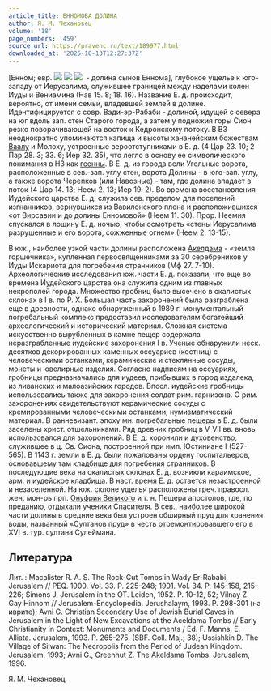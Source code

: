 ```yaml
---
article_title: ЕННОМОВА ДОЛИНА
author: Я. М. Чехановец
volume: '18'
page_numbers: '459'
source_url: https://pravenc.ru/text/189977.html
downloaded_at: '2025-10-13T12:27:37Z'
---
```


[Енном; евр. ![](<https://pravenc.ru/char/26062/gJ /image.png>) ![](<https://pravenc.ru/char/26062/ bx26nJ /image.png>) ![](<https://pravenc.ru/char/26062/ Hinnom/image.png>)  - долина сынов Еннома], глубокое ущелье к юго-западу от Иерусалима, служившее границей между наделами колен Иуды и Вениамина (Нав 15. 8; 18. 16). Название Е. д. происходит, вероятно, от имени семьи, владевшей землей в долине. Идентифицируется с совр. Вади-эр-Рабаби - долиной, идущей с севера на юг вдоль зап. стен Старого города, а затем у подножия горы Сион резко поворачивающей на восток к Кедронскому потоку. В ВЗ неоднократно упоминаются капища и высоты хананейским божествам [Ваалу](https://pravenc.ru/text/Ваал.html) и Молоху, устроенные вероотступниками в Е. д. (4 Цар 23. 10; 2 Пар 28. 3; 33. 6; Иер 32. 35), что легло в основу ее символического понимания в НЗ как [геенны](https://pravenc.ru/text/геенны.html). В Е. д. из города вели Угольные ворота, расположенные в сев.-зап. углу стен, ворота Долины - в юго-зап. углу, а также ворота Черепков (или Навозные) - там, где долина впадает в поток (4 Цар 14. 13; Неем 2. 13; Иер 19. 2). Во времена восстановления Иудейского царства Е. д. служила сев. пределом для поселений изгнанников, вернувшихся из Вавилонского плена и расположившихся «от Вирсавии и до долины Енномовой» (Неем 11. 30). Прор. Неемия спускался в лощину Е. д. ночью, чтобы осмотреть «стены Иерусалима разрушенные и его ворота, сожженные огнем» (Неем 2. 13-15).

В юж., наиболее узкой части долины расположена [Акелдама](https://pravenc.ru/text/Акелдама.html) - «земля горшечника», купленная первосвященниками за 30 серебреников у Иуды Искариота для погребения странников (Мф 27. 7-10). Археологические исследования юж. части Е. д. показали, что еще во времена Иудейского царства она служила одним из главных некрополей города. Множество гробниц было высечено в скалистых склонах в I в. по Р. Х. Большая часть захоронений была разграблена еще в древности, однако обнаруженный в 1989 г. монументальный погребальный комплекс предоставил исследователям богатейший археологический и исторический материал. Сложная система искусственно вырубленных в камне пещер содержала неразграбленные иудейские захоронения I в. Ученые обнаружили неск. десятков декорированных каменных оссуариев (костниц) с человеческими останками, керамические и стеклянные сосуды, монеты и ювелирные изделия. Согласно надписям на оссуариях, гробницы предназначались для иудеев, прибывших в город издалека, из ливанских и малоазийских городов. Впосл. иудейские гробницы использовались также для захоронения солдат рим. гарнизона. О рим. захоронениях свидетельствуют керамические сосуды с кремированными человеческими останками, нумизматический материал. В ранневизант. эпоху мн. погребальные пещеры в Е. д. были заселены христ. отшельниками. Ряд древних гробниц в V-VII вв. вновь использовался для захоронений. В Е. д. хоронили и духовенство, служившее в ц. Св. Сиона, построенной при имп. Юстиниане I (527-565). В 1143 г. земли в Е. д. были пожалованы ордену госпитальеров, основавшему там кладбище для погребения странников. В последующие века на скалистых склонах Е. д. возникли караимское, арм. и иудейское кладбища. В наст. время Е. д. остается незастроенной и незаселенной. На юж. склоне ущелья расположены греч. правосл. жен. мон-рь прп. [Онуфрия Великого](<https://pravenc.ru/text/Онуфрий Великий.html>) и т. н. Пещера апостолов, где, по преданию, отдыхали ученики Спасителя. В сев., наиболее широкой части долины в средние века был устроен обширный пруд для хранения воды, названный «Султанов пруд» в честь отремонтировавшего его в XVI в. тур. султана Сулеймана.

## Литература

Лит. : Macalister R. A. S. The Rock-Cut Tombs in Wady Er-Rababi, Jerusalem // PEQ. 1900. Vol. 33. P. 225-248; 1901. Vol. 34. P. 145-158, 215-226; Simons J. Jerusalem in the OT. Leiden, 1952. P. 10-12, 52; Vilnay Z. Gay Hinnom // Jerusalem-Encyclopedia. Jerushalaym, 1993. P. 298-301 (на иврите); Avni G. Christian Secondary Use of Jewish Burial Caves in Jerusalem in the Light of New Excavations at the Aceldama Tombs // Early Christianity in Context: Monuments and Documents / Ed. F. Manns, E. Alliata. Jerusalem, 1993. P. 265-275. (SBF. Coll. Maj.; 38); Ussishkin D. The Village of Silwan: The Necropolis from the Period of Judean Kingdom. Jerusalem, 1993; Avni G., Greenhut Z. The Akeldama Tombs. Jerusalem, 1996.

Я. М. Чехановец
